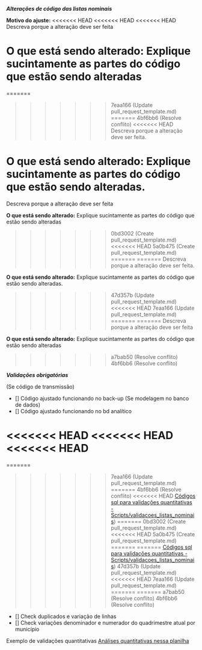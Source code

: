 _**Alterações de código das listas nominais**_

**Motivo do ajuste:**
<<<<<<< HEAD
<<<<<<< HEAD
<<<<<<< HEAD
Descreva porque a alteração deve ser feita

**O que está sendo alterado:**
Explique sucintamente as partes do código que estão sendo alteradas
=======
=======
>>>>>>> 7eaa166 (Update pull_request_template.md)
=======
>>>>>>> 4bf6bb6 (Resolve conflito)
<<<<<<< HEAD
Descreva porque a alteração deve ser feita.

**O que está sendo alterado:**
Explique sucintamente as partes do código que estão sendo alteradas.
=======
Descreva porque a alteração deve ser feita

**O que está sendo alterado:**
Explique sucintamente as partes do código que estão sendo alteradas
>>>>>>> 0bd3002 (Create pull_request_template.md)
<<<<<<< HEAD
>>>>>>> 5a0b475 (Create pull_request_template.md)
=======
=======
Descreva porque a alteração deve ser feita.

**O que está sendo alterado:**
Explique sucintamente as partes do código que estão sendo alteradas.
>>>>>>> 47d357b (Update pull_request_template.md)
<<<<<<< HEAD
>>>>>>> 7eaa166 (Update pull_request_template.md)
=======
=======
Descreva porque a alteração deve ser feita

**O que está sendo alterado:**
Explique sucintamente as partes do código que estão sendo alteradas
>>>>>>> a7bab50 (Resolve conflito)
>>>>>>> 4bf6bb6 (Resolve conflito)


_**Validações obrigatórias**_

(Se código de transmissão)
- [] Código ajustado funcionando no back-up
(Se modelagem no banco de dados)
- [] Código ajustado funcionando no bd analítico

<<<<<<< HEAD
<<<<<<< HEAD
<<<<<<< HEAD
=======
=======
>>>>>>> 7eaa166 (Update pull_request_template.md)
=======
>>>>>>> 4bf6bb6 (Resolve conflito)
<<<<<<< HEAD
[Códigos sql para validações quantitativas - Scripts/validacoes_listas_nominais](https://github.com/ImpulsoGov/bd/tree/b3e45be01efc4e82ce4985ed4df9af6d0f286a41/Scripts/validacoes_listas_nominais))
=======
>>>>>>> 0bd3002 (Create pull_request_template.md)
<<<<<<< HEAD
>>>>>>> 5a0b475 (Create pull_request_template.md)
=======
=======
[Códigos sql para validações quantitativas - Scripts/validacoes_listas_nominais](https://github.com/ImpulsoGov/bd/tree/b3e45be01efc4e82ce4985ed4df9af6d0f286a41/Scripts/validacoes_listas_nominais))
>>>>>>> 47d357b (Update pull_request_template.md)
<<<<<<< HEAD
>>>>>>> 7eaa166 (Update pull_request_template.md)
=======
=======
>>>>>>> a7bab50 (Resolve conflito)
>>>>>>> 4bf6bb6 (Resolve conflito)
- [] Check duplicados e variação de linhas 
- [] Check variações denominador e numerador do quadrimestre atual por município 

Exemplo de validações quantitativas
[Análises quantitativas nessa planilha](https://docs.google.com/spreadsheets/d/16wIQONmHASLjEbpVE6aR3B9X3S6LHJ06kY1xXUU3kbY/edit#gid=788815878)
